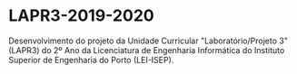 # LAPR3-2019-2020
Desenvolvimento do projeto da Unidade Curricular "Laboratório/Projeto 3" (LAPR3) do 2º Ano da Licenciatura de Engenharia Informática do Instituto Superior de Engenharia do Porto (LEI-ISEP).
